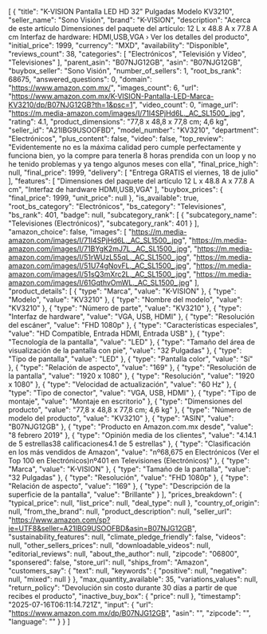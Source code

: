 [
  {
    "title": "K-VISION Pantalla LED HD 32\" Pulgadas Modelo KV3210",
    "seller_name": "Sono Visión",
    "brand": "K-VISION",
    "description": "Acerca de este artículo Dimensiones del paquete del artículo: 12 L x 48.8 A x 77.8 A cm Interfaz de hardware: HDMI,USB,VGA › Ver los detalles del producto",
    "initial_price": 1999,
    "currency": "MXD",
    "availability": "Disponible",
    "reviews_count": 38,
    "categories": [
      "Electrónicos",
      "Televisión y Vídeo",
      "Televisiones"
    ],
    "parent_asin": "B07NJG12GB",
    "asin": "B07NJG12GB",
    "buybox_seller": "Sono Visión",
    "number_of_sellers": 1,
    "root_bs_rank": 68675,
    "answered_questions": 0,
    "domain": "https://www.amazon.com.mx/",
    "images_count": 6,
    "url": "https://www.amazon.com.mx/K-VISION-Pantalla-LED-Marca-KV3210/dp/B07NJG12GB?th=1&psc=1",
    "video_count": 0,
    "image_url": "https://m.media-amazon.com/images/I/71I4SPjHd6L._AC_SL1500_.jpg",
    "rating": 4.1,
    "product_dimensions": "77,8 x 48,8 x 77,8 cm; 4,6 kg",
    "seller_id": "A21IBG9USOOFBD",
    "model_number": "KV3210",
    "department": "Electrónicos",
    "plus_content": false,
    "video": false,
    "top_review": "Evidentemente no es la máxima calidad pero cumple perfectamente y funciona bien, yo la compre para tenerla 8 horas prendida con un loop y no he tenido problemas y ya tengo algunos meses con ella",
    "final_price_high": null,
    "final_price": 1999,
    "delivery": [
      "Entrega GRATIS el viernes, 18 de julio"
    ],
    "features": [
      "Dimensiones del paquete del artículo 12 L x 48.8 A x 77.8 A cm",
      "Interfaz de hardware HDMI,USB,VGA"
    ],
    "buybox_prices": {
      "final_price": 1999,
      "unit_price": null
    },
    "is_available": true,
    "root_bs_category": "Electrónicos",
    "bs_category": "Televisiones",
    "bs_rank": 401,
    "badge": null,
    "subcategory_rank": [
      {
        "subcategory_name": "Televisiones (Electrónicos)",
        "subcategory_rank": 401
      }
    ],
    "amazon_choice": false,
    "images": [
      "https://m.media-amazon.com/images/I/71I4SPjHd6L._AC_SL1500_.jpg",
      "https://m.media-amazon.com/images/I/71BYgK2mJ7L._AC_SL1500_.jpg",
      "https://m.media-amazon.com/images/I/51rWUzL55qL._AC_SL1500_.jpg",
      "https://m.media-amazon.com/images/I/51U74gNovFL._AC_SL1500_.jpg",
      "https://m.media-amazon.com/images/I/51sQ3mXrc2L._AC_SL1500_.jpg",
      "https://m.media-amazon.com/images/I/61GqthvOmWL._AC_SL1500_.jpg"
    ],
    "product_details": [
      {
        "type": "Marca",
        "value": "K-VISION"
      },
      {
        "type": "Modelo",
        "value": "KV3210"
      },
      {
        "type": "Nombre del modelo",
        "value": "KV3210"
      },
      {
        "type": "Número de parte",
        "value": "KV3210"
      },
      {
        "type": "Interfaz de hardware",
        "value": "VGA, USB, HDMI"
      },
      {
        "type": "Resolución del escáner",
        "value": "FHD 1080p"
      },
      {
        "type": "Características especiales",
        "value": "HD Compatible, Entrada HDMI, Entrada USB"
      },
      {
        "type": "Tecnología de la pantalla",
        "value": "LED"
      },
      {
        "type": "Tamaño del área de visualización de la pantalla con pie",
        "value": "32 Pulgadas"
      },
      {
        "type": "Tipo de pantalla",
        "value": "LED"
      },
      {
        "type": "Pantalla color",
        "value": "Sí"
      },
      {
        "type": "Relación de aspecto",
        "value": "169"
      },
      {
        "type": "Resolución de la pantalla",
        "value": "1920 x 1080"
      },
      {
        "type": "Resolución",
        "value": "1920 x 1080"
      },
      {
        "type": "Velocidad de actualización",
        "value": "60 Hz"
      },
      {
        "type": "Tipo de conector",
        "value": "VGA, USB, HDMI"
      },
      {
        "type": "Tipo de montaje",
        "value": "Montaje en escritorio"
      },
      {
        "type": "Dimensiones del producto",
        "value": "77,8 x 48,8 x 77,8 cm; 4,6 kg"
      },
      {
        "type": "Número de modelo del producto",
        "value": "KV3210"
      },
      {
        "type": "ASIN",
        "value": "B07NJG12GB"
      },
      {
        "type": "Producto en Amazon.com.mx desde",
        "value": "8 febrero 2019"
      },
      {
        "type": "Opinión media de los clientes",
        "value": "4.14.1 de 5 estrellas38 calificaciones4.1 de 5 estrellas"
      },
      {
        "type": "Clasificación en los más vendidos de Amazon",
        "value": "nº68,675 en Electrónicos (Ver el Top 100 en Electrónicos)nº401 en Televisiones (Electrónicos)"
      },
      {
        "type": "Marca",
        "value": "K-VISION"
      },
      {
        "type": "Tamaño de la pantalla",
        "value": "32 Pulgadas"
      },
      {
        "type": "Resolución",
        "value": "FHD 1080p"
      },
      {
        "type": "Relación de aspecto",
        "value": "169"
      },
      {
        "type": "Descripción de la superficie de la pantalla",
        "value": "Brillante"
      }
    ],
    "prices_breakdown": {
      "typical_price": null,
      "list_price": null,
      "deal_type": null
    },
    "country_of_origin": null,
    "from_the_brand": null,
    "product_description": null,
    "seller_url": "https://www.amazon.com/sp?ie=UTF8&seller=A21IBG9USOOFBD&asin=B07NJG12GB",
    "sustainability_features": null,
    "climate_pledge_friendly": false,
    "videos": null,
    "other_sellers_prices": null,
    "downloadable_videos": null,
    "editorial_reviews": null,
    "about_the_author": null,
    "zipcode": "06800",
    "sponsered": false,
    "store_url": null,
    "ships_from": "Amazon",
    "customers_say": {
      "text": null,
      "keywords": {
        "positive": null,
        "negative": null,
        "mixed": null
      }
    },
    "max_quantity_available": 35,
    "variations_values": null,
    "return_policy": "Devolución sin costo durante 30 días a partir de que recibes el producto",
    "inactive_buy_box": {
      "price": null
    },
    "timestamp": "2025-07-16T06:11:14.721Z",
    "input": {
      "url": "https://www.amazon.com.mx/dp/B07NJG12GB",
      "asin": "",
      "zipcode": "",
      "language": ""
    }
  }
]